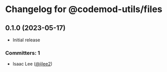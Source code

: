# Changelog for @codemod-utils/files

## 0.1.0 (2023-05-17)

- Initial release

### Committers: 1

- Isaac Lee ([@ijlee2](https://github.com/ijlee2))
